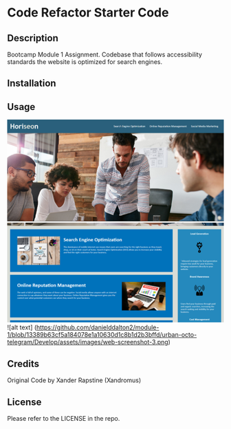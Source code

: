# Code Refactor Starter Code

## Description

Bootcamp Module 1 Assignment.
Codebase that follows accessibility standards the website is optimized for search engines.

## Installation

## Usage

![alt text](https://github.com/danielddalton2/module-1/blob/13389b63cf5a184078e1a10630d1c8b1d2b3bffd/urban-octo-telegram/Develop/assets/images/web-screenshot-1.png)
![alt text](https://github.com/danielddalton2/module-1/blob/13389b63cf5a184078e1a10630d1c8b1d2b3bffd/urban-octo-telegram/Develop/assets/images/web-screenshot-2.png)
![alt text] (https://github.com/danielddalton2/module-1/blob/13389b63cf5a184078e1a10630d1c8b1d2b3bffd/urban-octo-telegram/Develop/assets/images/web-screenshot-3.png) 

## Credits

Original Code by Xander Rapstine (Xandromus)

## License

Please refer to the LICENSE in the repo.

